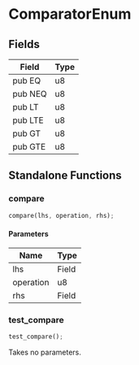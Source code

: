 # ComparatorEnum

## Fields
| Field | Type |
| --- | --- |
| pub EQ | u8 |
| pub NEQ | u8 |
| pub LT | u8 |
| pub LTE | u8 |
| pub GT | u8 |
| pub GTE | u8 |

## Standalone Functions

### compare

```rust
compare(lhs, operation, rhs);
```

#### Parameters
| Name | Type |
| --- | --- |
| lhs | Field |
| operation | u8 |
| rhs | Field |

### test_compare

```rust
test_compare();
```

Takes no parameters.

